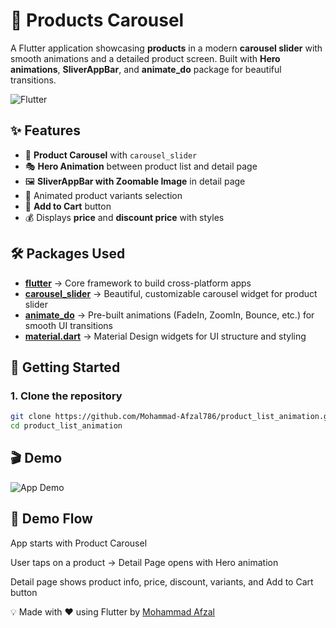 # 🛒  Products Carousel 

A Flutter application showcasing **products** in a modern **carousel slider** with smooth animations and a detailed product screen. Built with **Hero animations**, **SliverAppBar**, and **animate_do** package for beautiful transitions.

![Flutter](https://img.shields.io/badge/Flutter-Framework-blue?logo=flutter)

## ✨ Features

- 📌 **Product Carousel** with `carousel_slider`  
- 🎭 **Hero Animation** between product list and detail page  
- 🖼 **SliverAppBar with Zoomable Image** in detail page  
- 🎨 Animated product variants selection  
- 🛒 **Add to Cart** button  
- 💰 Displays **price** and **discount price** with styles  



## 🛠 Packages Used

- **[flutter](https://flutter.dev)** → Core framework to build cross-platform apps  
- **[carousel_slider](https://pub.dev/packages/carousel_slider)** → Beautiful, customizable carousel widget for product slider  
- **[animate_do](https://pub.dev/packages/animate_do)** → Pre-built animations (FadeIn, ZoomIn, Bounce, etc.) for smooth UI transitions  
- **[material.dart](https://api.flutter.dev/flutter/material/material-library.html)** → Material Design widgets for UI structure and styling  


## 🚀 Getting Started

### 1. Clone the repository
```bash
git clone https://github.com/Mohammad-Afzal786/product_list_animation.git
cd product_list_animation
```

## 🎬 Demo

![App Demo](assets/demo.gif)

## 📱 Demo Flow

App starts with Product Carousel

User taps on a product → Detail Page opens with Hero animation

Detail page shows product info, price, discount, variants, and Add to Cart button




💡 Made with ❤️ using Flutter by [Mohammad Afzal](https://github.com/Mohammad-Afzal786)